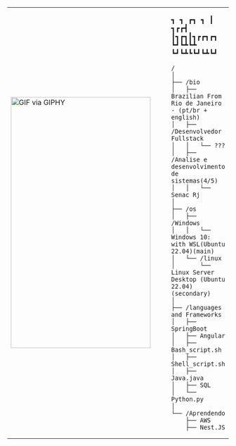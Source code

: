 <table>
  <tr>
    <td style="width: 100%;">
       <img src="https://media.giphy.com/media/91pmJROMJK0kHBIbq7/giphy.gif" width="318" height="570" alt="GIF via GIPHY" />
    </td>
    <td style="width: 50%; vertical-align: top;">
      <p style="font-family: monospace; font-size: 16px;">
        ┓    ┓  ┏┓  ┓      
        ┃ ┓┏┏┫  ┃┓┏┓┃┓┏┏┓┏┓
        ┗┛┗┻┗┻  ┗┛┗┻┗┗┛┗┻┗┛
      </p>
      
    /
    │
    ├── /bio
    │   ├── Brazilian From Rio de Janeiro - (pt/br + english)
    │   ├── /Desenvolvedor Fullstack
    │   │   └── ???
    │   ├── /Analise e desenvolvimento de sistemas(4/5)
    │   │   └── Senac Rj
    │
    ├── /os
    │   ├── /Windows
    │   │   └──  Windows 10: with WSL(Ubuntu 22.04)(main)
    │   └── /linux
    │       └── Linux Server Desktop (Ubuntu 22.04)(secondary)
    │
    ├── /languages and Frameworks
    │   ├── SpringBoot
    │   ├── Angular
    │   ├── Bash_script.sh
    │   ├── Shell_script.sh
    │   ├── Java.java
    │   ├── SQL
    │   └── Python.py
    │
    └── /Aprendendo
        ├── AWS
        ├── Nest.JS
  </tr>
</table>
